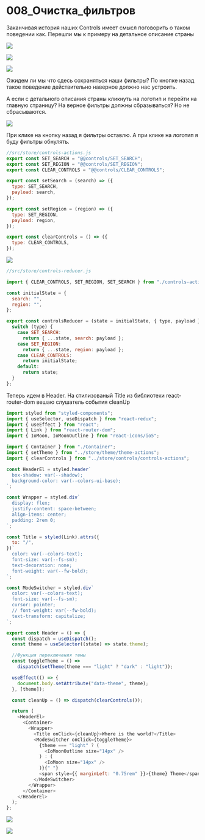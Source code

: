 # 008_Очистка_фильтров

Заканчивая история наших Controls имеет смысл поговорить о таком поведении как. Перешли мы к примеру на детальное описание страны

![](img/001.jpg)

![](img/002.jpg)

![](img/001.jpg)

Ожидем ли мы что сдесь сохраняться наши фильтры? По кнопке назад такое поведение действительно наверное должно нас устроить.

А если с детального описания страны кликнуть на логотип  и перейти на главную страницу? На верное фильтры должны сбразываться? Но не сбрасываются.

![](img/003.jpg)

При клике на кнопку назад я фильтры оставлю. А при клике на логотип я буду фильтры обнулять.


```js
//src/store/controls-actions.js
export const SET_SEARCH = "@@controls/SET_SEARCH";
export const SET_REGION = "@@controls/SET_REGION";
export const CLEAR_CONTROLS = "@@controls/CLEAR_CONTROLS";

export const setSearch = (search) => ({
  type: SET_SEARCH,
  payload: search,
});

export const setRegion = (region) => ({
  type: SET_REGION,
  payload: region,
});

export const clearControls = () => ({
  type: CLEAR_CONTROLS,
});

```

![](img/004.jpg)

```js
//src/store/controls-reducer.js

import { CLEAR_CONTROLS, SET_REGION, SET_SEARCH } from "./controls-actions";

const initialState = {
  search: "",
  region: "",
};

export const controlsReducer = (state = initialState, { type, payload }) => {
  switch (type) {
    case SET_SEARCH:
      return { ...state, search: payload };
    case SET_REGION:
      return { ...state, region: payload };
    case CLEAR_CONTROLS:
      return initialState;
    default:
      return state;
  }
};

```

Теперь идем в Header. На стилизованый Title из библиотеки react-router-dom вешаю слушатель события cleanUp

```js
import styled from "styled-components";
import { useSelector, useDispatch } from "react-redux";
import { useEffect } from "react";
import { Link } from "react-router-dom";
import { IoMoon, IoMoonOutline } from "react-icons/io5";

import { Container } from "./Container";
import { setTheme } from "../store/theme/theme-actions";
import { clearControls } from "../store/controls/controls-actions";

const HeaderEl = styled.header`
  box-shadow: var(--shadow);
  background-color: var(--colors-ui-base);
`;

const Wrapper = styled.div`
  display: flex;
  justify-content: space-between;
  align-items: center;
  padding: 2rem 0;
`;

const Title = styled(Link).attrs({
  to: "/",
})`
  color: var(--colors-text);
  font-size: var(--fs-sm);
  text-decoration: none;
  font-weight: var(--fw-bold);
`;

const ModeSwitcher = styled.div`
  color: var(--colors-text);
  font-size: var(--fs-sm);
  cursor: pointer;
  // font-weight: var(--fw-bold);
  text-transform: capitalize;
`;

export const Header = () => {
  const dispatch = useDispatch();
  const theme = useSelector((state) => state.theme);

  //Функция переключения темы
  const toggleTheme = () =>
    dispatch(setTheme(theme === "light" ? "dark" : "light"));

  useEffect(() => {
    document.body.setAttribute("data-theme", theme);
  }, [theme]);

  const cleanUp = () => dispatch(clearControls());

  return (
    <HeaderEl>
      <Container>
        <Wrapper>
          <Title onClick={cleanUp}>Where is the world?</Title>
          <ModeSwitcher onClick={toggleTheme}>
            {theme === "light" ? (
              <IoMoonOutline size="14px" />
            ) : (
              <IoMoon size="14px" />
            )}{" "}
            <span style={{ marginLeft: "0.75rem" }}>{theme} Theme</span>
          </ModeSwitcher>
        </Wrapper>
      </Container>
    </HeaderEl>
  );
};

```

![](img/005.jpg)

![](img/006.jpg)

